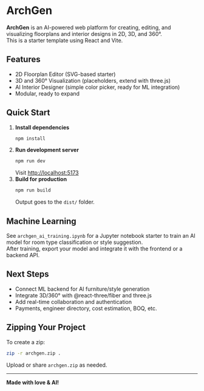 # ArchGen

**ArchGen** is an AI-powered web platform for creating, editing, and visualizing floorplans and interior designs in 2D, 3D, and 360°.  
This is a starter template using React and Vite.

## Features

- 2D Floorplan Editor (SVG-based starter)
- 3D and 360° Visualization (placeholders, extend with three.js)
- AI Interior Designer (simple color picker, ready for ML integration)
- Modular, ready to expand

## Quick Start

1. **Install dependencies**
    ```sh
    npm install
    ```
2. **Run development server**
    ```sh
    npm run dev
    ```
    Visit [http://localhost:5173](http://localhost:5173)
3. **Build for production**
    ```sh
    npm run build
    ```
    Output goes to the `dist/` folder.

## Machine Learning

See `archgen_ai_training.ipynb` for a Jupyter notebook starter to train an AI model for room type classification or style suggestion.  
After training, export your model and integrate it with the frontend or a backend API.

## Next Steps

- Connect ML backend for AI furniture/style generation
- Integrate 3D/360° with @react-three/fiber and three.js
- Add real-time collaboration and authentication
- Payments, engineer directory, cost estimation, BOQ, etc.

## Zipping Your Project

To create a zip:
```sh
zip -r archgen.zip .
```
Upload or share `archgen.zip` as needed.

---
**Made with love & AI!**